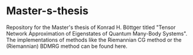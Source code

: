 # Master-s-thesis
Repository for the Master's thesis of Konrad H. Böttger titled "Tensor Network Approximation of Eigenstates of Quantum Many-Body Systems". The implementations of methods like the Riemannian CG method or the (Riemannian) BDMRG method can be found here.
